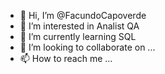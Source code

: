 - 👋 Hi, I’m @FacundoCapoverde
- 👀 I’m interested in Analist QA
- 🌱 I’m currently learning SQL
- 💞️ I’m looking to collaborate on ...
- 📫 How to reach me ...

<!---
FacundoCapoverde/FacundoCapoverde is a ✨ special ✨ repository because its `README.md` (this file) appears on your GitHub profile.
You can click the Preview link to take a look at your changes.
--->
